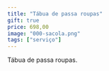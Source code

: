 ```yaml
---
title: "Tábua de passa roupas"
gift: true
price: 698,00
image: "000-sacola.png"
tags: ["serviço"]
---
```


Tábua de passa roupas.
